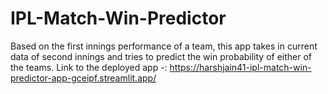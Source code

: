 # IPL-Match-Win-Predictor

Based on the first innings performance of a team, this app takes in current data of second innings and tries to predict the win probability of either of the teams.
Link to the deployed app -: https://harshjain41-ipl-match-win-predictor-app-gceipf.streamlit.app/
